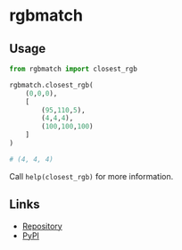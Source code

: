 rgbmatch
========

Usage
-----

```python
from rgbmatch import closest_rgb

rgbmatch.closest_rgb(
    (0,0,0),
    [
        (95,110,5),
        (4,4,4),
        (100,100,100)
    ]
)

# (4, 4, 4)
```

Call ``help(closest_rgb)`` for more information.


Links
-----

- [Repository](https://github.com/phoenixr-codes/rgbmatch/)
- [PyPI](https://pypi.org/project/rgbmatch)
